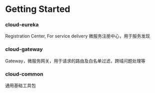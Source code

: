 # Getting Started

### cloud-eureka
Registration Center, For service delivery 微服务注册中心，用于服务发现

### cloud-gateway
Gateway，微服务网关，用于请求的路由及白名单过滤，跨域问题处理等

### cloud-common
通用基础工具包

